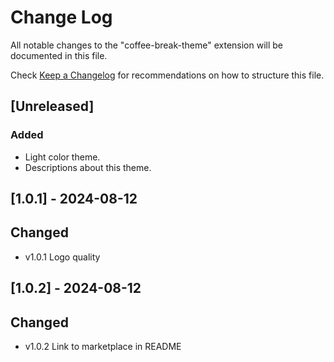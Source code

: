 # Change Log

All notable changes to the "coffee-break-theme" extension will be documented in this file.

Check [Keep a Changelog](http://keepachangelog.com/) for recommendations on how to structure this file.

## [Unreleased]

### Added

- Light color theme.
- Descriptions about this theme.

## [1.0.1] - 2024-08-12

## Changed

- v1.0.1 Logo quality

## [1.0.2] - 2024-08-12

## Changed

- v1.0.2 Link to marketplace in README
